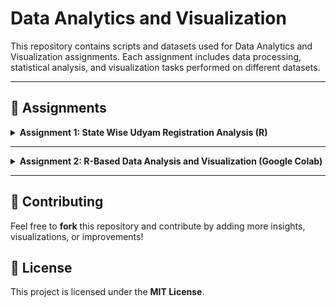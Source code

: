 # Data Analytics and Visualization

This repository contains scripts and datasets used for Data Analytics and Visualization assignments. Each assignment includes data processing, statistical analysis, and visualization tasks performed on different datasets.

---

## 📌 Assignments

<details>
  <summary><strong>Assignment 1: State Wise Udyam Registration Analysis (R)</strong></summary>

### **Description**
This assignment focuses on analyzing the **State Wise Udyam Registration Details** dataset from the **Ministry of Micro, Small & Medium Enterprises (MSME)** Udyam Registration platform. The analysis covers data processing, statistical analysis, and visualization.

### **Dataset**
The dataset includes six key fields:
- **Micro**
- **Small**
- **Medium**
- **Total Udyam**
- **IMEs (UAP)**
- **Total MSMEs**

📌 Dataset Links:
- [Udyam Registration Dashboard](https://dashboard.msme.gov.in/Udyam_Statewise.aspx)
- [Udyam Registration on Data.gov.in](https://www.data.gov.in/catalog/udyam-registration-msme-registration)

### **Features & Functionality**
✅ **Data Import and Preprocessing**
- Reads the dataset from a CSV file.
- Displays raw data.
- Removes the last row (Total) to avoid skewing analysis.
- Converts numeric columns to integer format after removing commas.

✅ **Descriptive Statistics Calculation**
- Computes **Mean, Median, Variance, and Standard Deviation** for numerical columns.
- Displays structured summary statistics.

✅ **Correlation Analysis**
- Computes correlation between fields.
- Generates and prints a **Correlation Matrix** to understand interdependencies.

### **How to Run the Code**
```bash
git clone <repository-url>
```
1. Open **R environment** or **RStudio**.
2. Load the necessary package:
```r
library(dplyr)
```
3. Run the script in **R**.
</details>

---

<details>
  <summary><strong>Assignment 2: R-Based Data Analysis and Visualization (Google Colab)</strong></summary>

### **Overview**
This assignment involves **data analysis and visualization using R**. The notebook is implemented in **Google Colab**, making it easy to run without requiring local installations.

### **How to Run the Code in Google Colab**
1. Open the following Google Colab link:  
   📌 [Open DAV2 Notebook in Google Colab](https://colab.research.google.com/drive/1ulOiaGxeQixOnPu624Sq7v9t_PuIOuYS#scrollTo=OmlPSImyKh6g)
2. Click on **"Run All"** to execute all cells sequentially.
3. Analyze the outputs, visualizations, and insights.

### **Features & Functionality**
✅ **Data Import and Preprocessing**
- Reads [Monthly Monthly Mean Dataset](https://www.data.gov.in/resource/monthly-seasonal-and-annual-maximum-temperature-1901-2019)and cleans the dataset.
- Handles missing values and formats data types.
- Utilizing and understanding different types of graph for data analysis and visualization.

✅ **Exploratory Data Analysis (EDA)**
- Descriptive statistics.
- Data distribution visualizations.

✅ **Data Visualization**
- Uses **Matplotlib & Seaborn** to create meaningful visual representations.

### **Results**
- Key findings and observations based on the dataset.
- Graphical representation of trends and patterns.
</details>

---

## 📌 Contributing
Feel free to **fork** this repository and contribute by adding more insights, visualizations, or improvements!

## 📌 License
This project is licensed under the **MIT License**.

